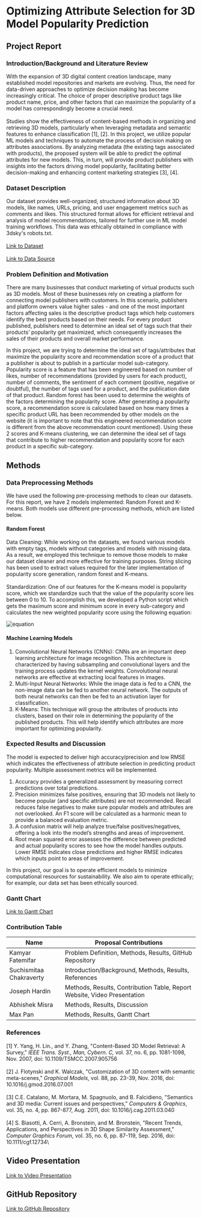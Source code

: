# Optimizing Attribute Selection for 3D Model Popularity Prediction
## Project Report
### Introduction/Background and Literature Review
With the expansion of 3D digital content creation landscape, many established model repositories and markets are evolving. Thus, the need for data-driven approaches to optimize decision making has become increasingly critical. The choice of proper descriptive product tags like product name, price, and other factors that can maximize the popularity of a model has correspondingly become a crucial need.\
<br>
Studies show the effectiveness of content-based methods in organizing and retrieving 3D models, particularly when leveraging metadata and semantic features to enhance classification [1], [2]. In this project, we utilize popular ML models and techniques to automate the process of decision making on attributes associations. By analyzing metadata (the existing tags associated with products), the proposed system will be able to predict the optimal attributes for new models. This, in turn, will provide product publishers with insights into the factors driving model popularity, facilitating better decision-making and enhancing content marketing strategies [3], [4].

### Dataset Description
Our dataset provides well-organized, structured information about 3D models, like names, URLs, pricing, and user engagement metrics such as comments and likes. This structured format allows for efficient retrieval and analysis of model recommendations, tailored for further use in ML model training workflows. This data was ethically obtained in compliance with 3dsky's robots.txt.\
<br>
<a href="https://drive.google.com/file/d/1jdKMc4G1djuLWZy0UvU5rw932eBVn5Q7/view?usp=drive"> Link to Dataset </a>\
<br>
<a href="https://3dsky.org/3dmodels"> Link to Data Source </a>

### Problem Definition and Motivation
There are many businesses that conduct marketing of virtual products such as 3D models. Most of these businesses rely on creating a platform for connecting model publishers with customers. In this scenario, publishers and platform owners value higher sales - and one of the most important factors affecting sales is the descriptive product tags which help customers identify the best products based on their needs. For every product published, publishers need to determine an ideal set of tags such that their products’ popularity get maximized, which consequently increases the sales of their products and overall market performance. 

In this project, we are trying to determine the ideal set of tags/attributes that maximize the popularity score and recommendation score of a product that a publisher is about to publish in a particular model sub-category. Popularity score is a feature that has been engineered based on number of likes, number of recommendations (provided by users for each product), number of comments, the sentiment of each comment (positive, negative or doubtful), the number of tags used for a product, and the publication date of that product. Random forest has been used to determine the weights of the factors determining the popularity score. After generating a popularity score, a recommendation score is calculated based on how many times a specific product URL has been recommended by other models on the website (it is important to note that this engineered recommendation score is different from the above recommendation count mentioned). Using these 2 scores and K-means clustering, we can determine the ideal set of tags that contribute to higher recommendation and popularity score for each product in a specific sub-category. 

## Methods
### Data Preprocessing Methods
We have used the following pre-processing methods to clean our datasets. For this report, we have 2 models implemented: Random Forest and K-means. Both models use different pre-processing methods, which are listed below. 

#### Random Forest
Data Cleaning: While working on the datasets, we found various models with empty tags, models without categories and models with missing data. As a result, we employed this technique to remove those models to make our dataset cleaner and more effective for training purposes. String slicing has been used to extract values required for the later implementation of popularity score generation, random forest and K-means.\
<br>
Standardization: One of our features for the K-means model is popularity score, which we standardize such that the value of the popularity score lies between 0 to 10. To accomplish this, we developed a Python script which gets the maximum score and minimum score in every sub-category and calculates the new weighted popularity score using the following equation: 

![equation](https://github.com/user-attachments/assets/2532c5db-c6f7-471d-97e4-894226c047f5)


#### Machine Learning Models
1. Convolutional Neural Networks (CNNs): CNNs are an important deep learning architecture for image recognition. This architecture is characterized by having subsampling and convolutional layers and the training process updates the kernel weights. Convolutional neural networks are effective at extracting local features in images.
2. Multi-Input Neural Networks: While the image data is fed to a CNN, the non-image data can be fed to another neural network. The outputs of both neural networks can then be fed to an activation layer for classification.
3. K-Means: This technique will group the attributes of products into clusters, based on their role in determining the popularity of the published products. This will help identify which attributes are more important for optimizing popularity. 

### Expected Results and Discussion
The model is expected to deliver high accuracy/precision and low RMSE which indicates the effectiveness of attribute selection in predicting product popularity. Multiple assessment metrics will be implemented.

1. Accuracy provides a generalized assessment by measuring correct predictions over total predictions.  
2. Precision minimizes false positives, ensuring that 3D models not likely to become popular (and specific attributes) are not recommended. Recall reduces false negatives to make sure popular models and attributes are not overlooked. An F1 score will be calculated as a harmonic mean to provide a balanced evaluation metric.
3. A confusion matrix will help analyze true/false positives/negatives, offering a look into the model’s strengths and areas of improvement.  
4. Root mean squared error assesses the difference between predicted and actual popularity scores to see how the model handles outputs. Lower RMSE indicates close predictions and higher RMSE indicates which inputs point to areas of improvement.  

In this project, our goal is to operate efficient models to minimize computational resources for sustainability. We also aim to operate ethically; for example, our data set has been ethically sourced.

### Gantt Chart
<a href="https://gtvault.sharepoint.com/:x:/s/MachineLearningCS7641/EaLiTgVlemVKnLifPSGEGbMBKy4zsQolP880C8xhN7b61g?e=wzoIbL"> Link to Gantt Chart </a>

### Contribution Table

| Name | Proposal Contributions |
|------|------------------------|
| Kamyar Fatemifar | Problem Definition, Methods, Results, GitHub Repository |
| Suchismitaa Chakraverty | Introduction/Background, Methods, Results, References |
| Joseph Hardin | Methods, Results, Contribution Table, Report Website, Video Presentation |
| Abhishek Misra | Methods, Results, Discussion |
| Max Pan | Methods, Results, Gantt Chart |

### References
[1] Y. Yang, H. Lin., and Y. Zhang, "Content-Based 3D Model Retrieval: A Survey," *IEEE Trans. Syst., Man, Cybern. C,* vol. 37, no. 6, pp. 1081-1098, Nov. 2007, doi: 10.1109/TSMCC.2007.905756\
<br>
[2] J. Flotynski and K. Walczak, "Customization of 3D content with semantic meta-scenes," *Graphical Models*, vol. 88, pp. 23-39, Nov. 2016, doi: 10.1016/j.gmod.2016.07.001\
<br>
[3] C.E. Catalano, M. Mortara, M. Spagnuolo, and B. Falcidieno, "Semantics and 3D media: Current issues and perspectives," *Computers & Graphics*, vol. 35, no. 4, pp. 867-877, Aug. 2011, doi: 10.1016/j.cag.2011.03.040\
<br>
[4] S. Biasotti, A. Cerri, A. Bronstein, and M. Bronstein, "Recent Trends, Applications, and Perspectives in 3D Shape Similarity Assessment," *Computer Graphics Forum*, vol. 35, no. 6, pp. 87-119, Sep. 2016, doi: 10.1111/cgf.12734\

## Video Presentation
<a href="google.com"> Link to Video Presentation </a>

## GitHub Repository
<a href="https://github.com/kamyar94/Team40_L7641_Fall2024"> Link to GitHub Repository </a>
